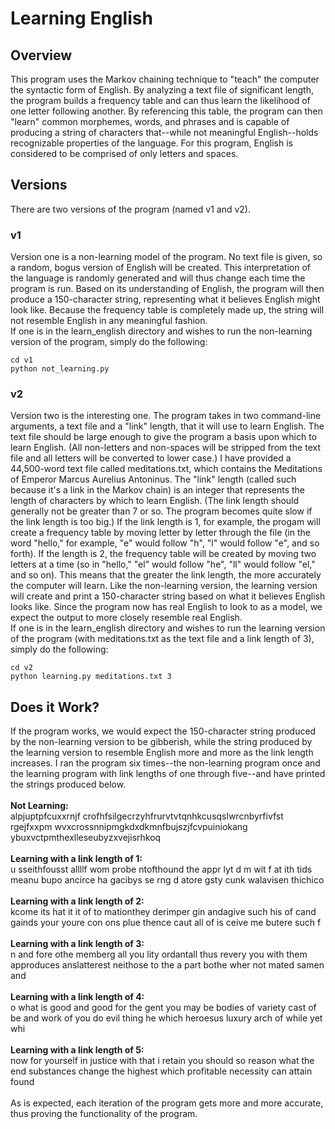 
# Learning English

## Overview
This program uses the Markov chaining technique to "teach" the computer the syntactic form of English.  By analyzing a text file of significant length, the program builds a frequency table and can thus learn the likelihood of one letter following another.  By referencing this table, the program can then "learn" common morphemes, words, and phrases and is capable of producing a string of characters that--while not meaningful English--holds recognizable properties of the language.  For this program, English is considered to be comprised of only letters and spaces.

## Versions
There are two versions of the program (named v1 and v2).
### v1
Version one is a non-learning model of the program.  No text file is given, so a random, bogus version of English will be created.  This interpretation of the language is randomly generated and will thus change each time the program is run.  Based on its understanding of English, the program will then produce a 150-character string, representing what it believes English might look like.  Because the frequency table is completely made up, the string will not resemble English in any meaningful fashion.<br/>
If one is in the learn_english directory and wishes to run the non-learning version of the program, simply do the following:
```
cd v1
python not_learning.py
```

### v2
Version two is the interesting one.  The program takes in two command-line arguments, a text file and a "link" length, that it will use to learn English.  The text file should be large enough to give the program a basis upon which to learn English.  (All non-letters and non-spaces will be stripped from the text file and all letters will be converted to lower case.)  I have provided a 44,500-word text file called meditations.txt, which contains the Meditations of Emperor Marcus Aurelius Antoninus.  The "link" length (called such because it's a link in the Markov chain) is an integer that represents the length of characters by which to learn English.  (The link length should generally not be greater than 7 or so.  The program becomes quite slow if the link length is too big.)  If the link length is 1, for example, the progam will create a frequency table by moving letter by letter through the file (in the word "hello," for example, "e" would follow "h", "l" would follow "e", and so forth).  If the length is 2, the frequency table will be created by moving two letters at a time (so in "hello," "el" would follow "he", "ll" would follow "el," and so on).  This means that the greater the link length, the more accurately the computer will learn.  Like the non-learning version, the learning version will create and print a 150-character string based on what it believes English looks like.  Since the program now has real English to look to as a model, we expect the output to more closely resemble real English.<br/>
If one is in the learn_english directory and wishes to run the learning version of the program (with meditations.txt as the text file and a link length of 3), simply do the following:
```
cd v2
python learning.py meditations.txt 3
```

## Does it Work?
If the program works, we would expect the 150-character string produced by the non-learning version to be gibberish, while the string produced by the learning version to resemble English more and more as the link length increases.  I ran the program six times--the non-learning program once and the learning program with link lengths of one through five--and have printed the strings produced below.<br/>
<br/>
**Not Learning:**<br/>
alpjuptpfcuxxrnjf crofhfsilgecrzyhfrurvtvtqnhkcusqslwrcnbyrfivfst rgejfxxpm wvxcrossnnipmgkdxdkmnfbujszjfcvpuiniokang ybuxvctpmthexlleseubyzxvejisrhkoq<br/>
<br/>
**Learning with a link length of 1:**<br/>
u sseithfousst allllf wom probe ntofthound the appr lyt d m wit f at ith tids meanu bupo ancirce ha gacibys se rng d atore gsty cunk walavisen thichico<br/>
<br/>
**Learning with a link length of 2:**<br/>
kcome its hat it it of to mationthey derimper gin andagive such his of cand gainds your youre con ons plue thence caut all of is  ceive me butere such f<br/>
<br/>
**Learning with a link length of 3:**<br/>
n and fore othe memberg  all you lity ordantall thus revery you with them approduces anslatterest neithose to the a part  bothe wher not mated samen and<br/>
<br/>
**Learning with a link length of 4:**<br/>
o what is good and good for the gent you may be bodies of variety cast of be and work of you do evil thing  he which heroesus luxury arch of while yet whi<br/>
<br/>
**Learning with a link length of 5:**<br/>
now for yourself in justice with that i retain you should so reason what the end substances change the highest which profitable necessity can attain found<br/>
<br/>
As is expected, each iteration of the program gets more and more accurate, thus proving the functionality of the program.

